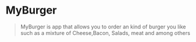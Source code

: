 # MyBurger
> MyBurger is app that allows you to order an kind of burger you like such as a mixture of Cheese,Bacon, Salads, meat and among others
